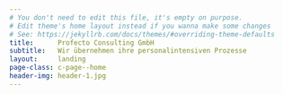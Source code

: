 ```yaml
---
# You don't need to edit this file, it's empty on purpose.
# Edit theme's home layout instead if you wanna make some changes
# See: https://jekyllrb.com/docs/themes/#overriding-theme-defaults
title:      Profecto Consulting GmbH
subtitle:   Wir übernehmen ihre personalintensiven Prozesse
layout:     landing
page-class: c-page--home
header-img: header-1.jpg
---
```

